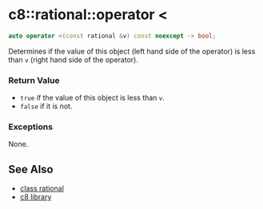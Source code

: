 # c8::rational::operator &lt; #

```cpp
auto operator <(const rational &v) const noexcept -> bool;
```

Determines if the value of this object (left hand side of the operator) is less than `v` (right hand side of the operator).

### Return Value ###

* `true` if the value of this object is less than `v`.
* `false` if it is not.

### Exceptions ###

None.

## See Also ##

* [class rational](c8_rational)
* [c8 library](c8)

